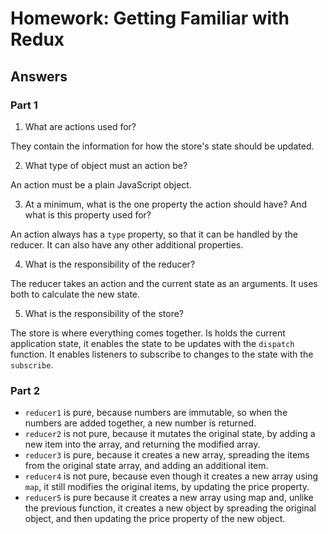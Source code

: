 # Homework: Getting Familiar with Redux

## Answers

### Part 1

1. What are actions used for?

They contain the information for how the store's state should be updated.

2. What type of object must an action be?

An action must be a plain JavaScript object.

3. At a minimum, what is the one property the action should have? And what is this property used for?

An action always has a `type` property, so that it can be handled by the reducer. It can also have any other additional properties.

4. What is the responsibility of the reducer?

The reducer takes an action and the current state as an arguments. It uses both to calculate the new state.

5. What is the responsibility of the store?

The store is where everything comes together. Is holds the current application state, it enables the state to be updates with the `dispatch` function. It enables listeners to subscribe to changes to the state with the `subscribe`.

### Part 2

- `reducer1` is pure, because numbers are immutable, so when the numbers are added together, a new number is returned.
- `reducer2` is not pure, because it mutates the original state, by adding a new item into the array, and returning the modified array.
- `reducer3` is pure, because it creates a new array, spreading the items from the original state array, and adding an additional item.
- `reducer4` is not pure, because even though it creates a new array using `map`, it still modifies the original items, by updating the price property.
- `reducer5` is pure because it creates a new array using map and, unlike the previous function, it creates a new object by spreading the original object, and then updating the price property of the new object.
